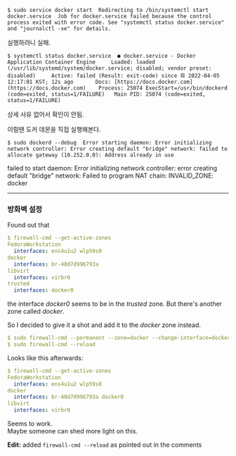 
```
$ sudo service docker start  Redirecting to /bin/systemctl start docker.service  Job for docker.service failed because the control process exited with error code. See "systemctl status docker.service" and "journalctl -xe" for details.
```

실행하려니 실패.

```
$ systemctl status docker.service  ● docker.service - Docker Application Container Engine     Loaded: loaded (/usr/lib/systemd/system/docker.service; disabled; vendor preset: disabled)     Active: failed (Result: exit-code) since 화 2022-04-05 12:17:01 KST; 12s ago       Docs: [https://docs.docker.com](https://docs.docker.com)    Process: 25074 ExecStart=/usr/bin/dockerd (code=exited, status=1/FAILURE)   Main PID: 25074 (code=exited, status=1/FAILURE)
```

상세 사유 없어서 확인이 안됨.

이럴땐 도커 데몬을 직접 실행해본다.

```
$ sudo dockerd --debug  Error starting daemon: Error initializing network controller: Error creating default "bridge" network: failed to allocate gateway (10.252.0.0): Address already in use

```

failed to start daemon: Error initializing network controller: error creating default "bridge" network: Failed to program NAT chain: INVALID_ZONE: docker


-------------------------

### 방화벽 설정

Found out that

```yaml
$ firewall-cmd --get-active-zones
FedoraWorkstation
  interfaces: ens4u1u2 wlp59s0
docker
  interfaces: br-48d7d996793a
libvirt
  interfaces: virbr0
trusted
  interfaces: docker0
```

the interface _docker0_ seems to be in the _trusted_ zone. But there's another zone called _docker_.

So I decided to give it a shot and add it to the _docker_ zone instead.

```yaml
$ sudo firewall-cmd --permanent --zone=docker --change-interface=docker0
$ sudo firewall-cmd --reload
```

Looks like this afterwards:

```yaml
$ firewall-cmd --get-active-zones
FedoraWorkstation
  interfaces: ens4u1u2 wlp59s0
docker
  interfaces: br-48d7d996793a docker0
libvirt
  interfaces: virbr0
```

Seems to work.  
Maybe someone can shed more light on this.

**Edit:** added `firewall-cmd --reload` as pointed out in the comments